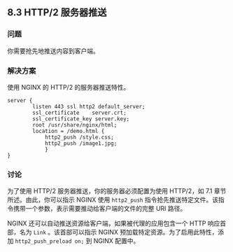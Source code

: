 ## 8.3 HTTP/2 服务器推送

### 问题

你需要抢先地推送内容到客户端。

### 解决方案

使用 NGINX 的 HTTP/2 的服务器推送特性。

````
server {
        listen 443 ssl http2 default_server;
        ssl_certificate    server.crt;
        ssl_certificate_key server.key;
        root /usr/share/nginx/html;
        location = /demo.html {
            http2_push /style.css;
            http2_push /image1.jpg;
			} 
}
````

### 讨论

为了使用 HTTP/2 服务器推送，你的服务器必须配置为使用 HTTP/2，如 7.1 章节所述。由此，你可以指示 NGINX  使用 `http2_push` 指令抢先推送特定文件。该指令携带一个参数，表示需要推动给客户端的文件的完整 URI 路径。

NGINX 还可以自动推送资源给客户端，如果被代理的应用包含一个 HTTP 响应首部，名为 `Link` 。该首部可以指示 NGINX 预加载特定资源。为了启用此特性，添加 `http2_push_preload on;` 到 NGINX 配置中。

